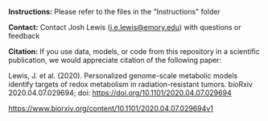 **Instructions:**
Please refer to the files in the "Instructions" folder

**Contact:**
Contact Josh Lewis (j.e.lewis@emory.edu) with questions or feedback

**Citation:**
If you use data, models, or code from this repository in a scientific publication, we would appreciate citation of the following paper:

Lewis, J. et al. (2020). Personalized genome-scale metabolic models identify targets of redox metabolism in radiation-resistant tumors. bioRxiv 2020.04.07.029694; doi: https://doi.org/10.1101/2020.04.07.029694

https://www.biorxiv.org/content/10.1101/2020.04.07.029694v1
